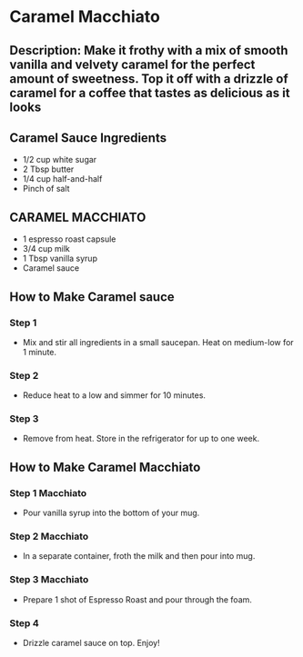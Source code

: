 # Caramel Macchiato

## Description: Make it frothy with a mix of smooth vanilla and velvety caramel for the perfect amount of sweetness. Top it off with a drizzle of caramel for a coffee that tastes as delicious as it looks

## Caramel Sauce Ingredients

- 1/2 cup white sugar
- 2 Tbsp butter
- 1/4 cup half-and-half
- Pinch of salt

## CARAMEL MACCHIATO

- 1 espresso roast capsule
- 3/4 cup milk
- 1 Tbsp vanilla syrup
- Caramel sauce

## How to Make Caramel sauce

### Step 1

- Mix and stir all ingredients in a small saucepan. Heat on medium-low for 1 minute.

### Step 2

- Reduce heat to a low and simmer for 10 minutes.

### Step 3

- Remove from heat. Store in the refrigerator for up to one week.

## How to Make Caramel Macchiato

### Step 1 Macchiato

- Pour vanilla syrup into the bottom of your mug.

### Step 2 Macchiato

- In a separate container, froth the milk and then pour into mug.

### Step 3 Macchiato

- Prepare 1 shot of Espresso Roast and pour through the foam.

### Step 4

- Drizzle caramel sauce on top. Enjoy!
